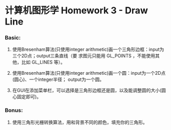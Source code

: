 # 计算机图形学 Homework 3 - Draw Line

### Basic:

1. 使用Bresenham算法(只使用integer arithmetic)画一个三角形边框：input为三个2D点；output三条直线（要 求图元只能用 GL_POINTS ，不能使用其他，比如 GL_LINES 等）。

2. 使用Bresenham算法(只使用integer arithmetic)画一个圆：input为一个2D点(圆心)、一个integer半径； output为一个圆。

3. 在GUI在添加菜单栏，可以选择是三角形边框还是圆，以及能调整圆的大小(圆心固定即可)。

### Bonus:

1. 使用三角形光栅转换算法，用和背景不同的颜色，填充你的三角形。

